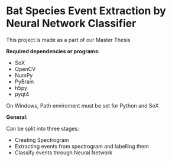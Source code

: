 Bat Species Event Extraction by Neural Network Classifier
===
This project is made as a part of our Master Thesis

**Required dependencies or programs:**
- SoX
- OpenCV
- NumPy
- PyBrain
- h5py
- pyqt4

On Windows, Path enviroment must be set for Python and SoX

**General:**

Can be split into three stages: 
- Creating Spectrogram
- Extracting events from spectrogram and labelling them
- Classify events through Neural Network
